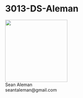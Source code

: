 # 3013-DS-Aleman



<img src="https://scontent-dfw5-1.xx.fbcdn.net/v/t1.0-9/65564751_10108257144403454_4675744261646319616_n.jpg?_nc_cat=101&_nc_oc=AQnMCQIrmP06uVvq7ab1FQkj6Or1HOMVqk0ksR3vQMY48YA38k7jlFFp5ft1CSNBJI8&_nc_ht=scontent-dfw5-1.xx&oh=a01d59c1d473f4d43055b4ecc758cd1d&oe=5DC67B2D" width="200"/>
<br>
Sean Aleman</br>
seantaleman@gmail.com </br>
